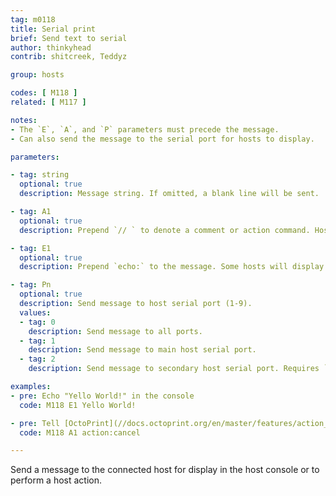 ```yaml
---
tag: m0118
title: Serial print
brief: Send text to serial
author: thinkyhead
contrib: shitcreek, Teddyz

group: hosts

codes: [ M118 ]
related: [ M117 ]

notes:
- The `E`, `A`, and `P` parameters must precede the message.
- Can also send the message to the serial port for hosts to display.

parameters:

- tag: string
  optional: true
  description: Message string. If omitted, a blank line will be sent.

- tag: A1
  optional: true
  description: Prepend `// ` to denote a comment or action command. Hosts like OctoPrint can interpret such commands to perform special actions. See your host's documentation.

- tag: E1
  optional: true
  description: Prepend `echo:` to the message. Some hosts will display echo messages differently when preceded by `echo:`.

- tag: Pn
  optional: true
  description: Send message to host serial port (1-9).
  values:
  - tag: 0
    description: Send message to all ports.
  - tag: 1
    description: Send message to main host serial port.
  - tag: 2
    description: Send message to secondary host serial port. Requires `SERIAL_PORT_2`.

examples:
- pre: Echo "Yello World!" in the console
  code: M118 E1 Yello World!

- pre: Tell [OctoPrint](//docs.octoprint.org/en/master/features/action_commands.html) to cancel the print job
  code: M118 A1 action:cancel

---
```


Send a message to the connected host for display in the host console or to perform a host action.
